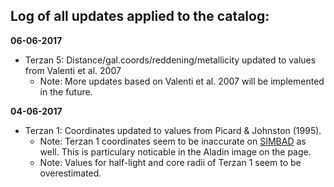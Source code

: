 ## Log of all updates applied to the catalog:

**06-06-2017**
- Terzan 5: Distance/gal.coords/reddening/metallicity updated to values from Valenti et al. 2007
  - Note: More updates based on Valenti et al. 2007 will be implemented in the future.

**04-06-2017**
- Terzan 1: Coordinates updated to values from Picard & Johnston (1995).
  - Note: Terzan 1 coordinates seem to be inaccurate on [SIMBAD](http://simbad.u-strasbg.fr/simbad/sim-basic?Ident=terzan+1&submit=SIMBAD+search) as well. This is particulary noticable in the Aladin image on the page.
  - Note: Values for half-light and core radii of Terzan 1 seem to be overestimated.
